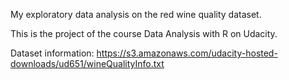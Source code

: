 My exploratory data analysis on the red wine quality dataset. 

This is the project of the course Data Analysis with R on Udacity.

Dataset information: https://s3.amazonaws.com/udacity-hosted-downloads/ud651/wineQualityInfo.txt

